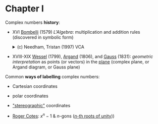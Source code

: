 # Chapter I

Complex numbers **history**:
- XVI [Bombelli](https://en.wikipedia.org/wiki/Rafael_Bombelli) (1579) *L'Algebra*:
  multiplication and addition rules (discovered in symbolic form)
  <details><summary>(c) Needham, Tristan (1997) VCA</summary>

  - > The power and beauty of complex analysis ultimately springs from the multiplication rule (2) in conjunction with the addition rule (1).
  -  > It was not the quadratic that forced complex numbers to be taken seriously, it was the *cubic* $x^3 = 3 p x + 2 q$.

  </details>
- XVIII-XIX [Wessel](https://en.wikipedia.org/wiki/Caspar_Wessel) (1799),
  [Argand](https://en.wikipedia.org/wiki/Jean-Robert_Argand) (1806),
  and [Gauss](https://en.wikipedia.org/wiki/Carl_Friedrich_Gauss#Analysis) (1831):
  *geometric interpretation* as points (or vectors) in the [plane](https://en.wikipedia.org/wiki/Complex_plane)
  (complex plane, or Argand diagram, or Gauss plane)

Common **ways of labelling** complex numbers:
- Cartesian coordinates
- polar coordinates
- ["stereographic"](https://en.wikipedia.org/wiki/Complex_plane#Stereographic_projections) coordinates

- [Roger Cotes](https://en.wikipedia.org/wiki/Roger_Cotes):
  $x^n - 1$ & $n$-gons ([$n$-th roots of unity](https://en.wikipedia.org/wiki/Root_of_unity)))